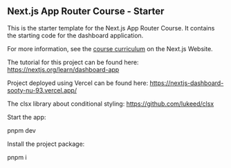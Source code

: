 ## Next.js App Router Course - Starter

This is the starter template for the Next.js App Router Course. It contains the starting code for the dashboard application.

For more information, see the [course curriculum](https://nextjs.org/learn) on the Next.js Website.

The tutorial for this project can be found here: https://nextjs.org/learn/dashboard-app

Project deployed using Vercel can be found here: https://nextjs-dashboard-sooty-nu-93.vercel.app/

The clsx library about conditional styling: https://github.com/lukeed/clsx

Start the app:

pnpm dev

Install the project package:

pnpm i

